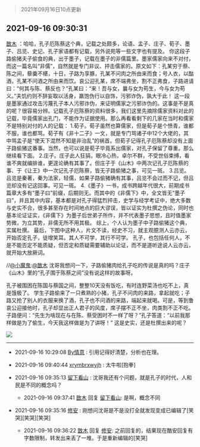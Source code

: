 > 2021年09月16日10点更新
<link rel="stylesheet" href="https://cdn.jsdelivr.net/gh/taotie6/sampleJSON@main/css/photo_show.css">
<meta name="referrer" content="no-referrer" />


 ## 2021-09-16 09:30:31 

 [㪚木](https://www.coolapk.com/feed/30019303?shareKey=Mjg2NDk2M2UzMWJkNjE0MmEzNmM~) ：哈哈，孔子厄陈蔡这个典，记载之处颇多，论语、孟子、庄子、荀子、墨子、吕览、史记、孔子家语都有记载，另外说苑等一些文字也有提及。
你这段子路偷猪夫子偷食的典，出于墨子，记载在墨子的非儒篇里。墨家儒家向来不对付，而这一篇名叫“非儒”，自然就是专门非议、抨击儒家的。原文如下<!--break-->：孔某穷于蔡、陈之间，藜羹不椹，十日，子路为享豚，孔某不问肉之所由来而食；号人衣，以酤酒，孔某不问酒之所由来而饮。哀公迎孔某，席不端弗坐，割不正弗食，子路进请曰：“何其与陈、蔡反也？”孔某曰：“来！吾与女，曩与女为苟生，今与女为苟义。”夫饥约则不辞妄取以活身，羸饱伪行以自饰，污邪诈伪，孰大于此！
这一段是墨家通过攻击污蔑孔子本人污邪诈伪，来证明儒家之污邪诈伪的。这事是不是真的呢？很容易分辨。记载孔子厄陈蔡的资料很多，我们这里先摘除儒家资料对此的记载，毕竟儒家出孔门，不能作为证据使用。那么再看看剩下的几家在当时和儒家不是特别对付的人的记载：
1.荀子。荀子虽然也算儒家，但是荀子是个愤青，谁都不服，谁也都骂。荀子有《非十二子》一文，就是专门骂诸子中12个大佬的，其中骂孟子是“使天下混然不知是非治乱”的祸首。但荀子记得孔子厄陈蔡却没有上面子路偷猪这番事。当然，也可以说是荀子毕竟系出儒家，对孔子保留了尊重。那么继续看下面。
2.庄子。庄子此人狂狷，眼冷心热，卓尔不群，不受世俗束缚，看谁不爽就编排谁，更遑论确有其事了。但庄子于《山木》中两次记孔子厄陈蔡的事、于《让王》中一次记孔子厄陈蔡，皆无子路偷猪之事，可见一斑。
3.吕览。吕览是秦著，秦为法家，轻儒，如果子路偷猪确有其事，吕览不会过而不记，但吕览却没有记这回事。可见一斑。
4.《墨子》一书，成书跨越年代很大，前期成书篇章大多有“墨子曰”前缀，后期则无。而其中的《非儒下》中，全文皆无“墨子曰”，并且其中内容，基本都是对孔子得猛烈抨击，史学与经学考证中，绝大多数与史实不合，很多甚至存在时间地点的巨大谬误，皆以证实为杜撰之伪论，同时也基本论证证实，《非儒下》为墨子后世弟子所作，并不代表墨子思想，且时值墨家势微，为立其势，非儒无所不用其极。
综上，个人认为墨子中子路偷猪这个典，实属杜撰。
最后，下图中这种人，片文不读，经史不习，就主观臆测人云亦云，开始否定孔子，徒增笑耳。其人不可学，其行不可学。
孔子，也包括任何人，不是不能否定不能质疑，但否定和质疑需要辅助以论证，而不是道听途说人云亦云，就开始大放厥词。

//<a class="feed-link-uname" href="/u/小魔鬼">@小魔鬼</a>:<a class="feed-link-uname" href="/u/㪚木">@㪚木</a> 沈哥我想问一下，子路偷猪肉给孔子吃的传说是真的吗？庄子《山木》里的“孔子围于陈蔡之间”没有说这样的故事呀。

孔子被围困在陈国与蔡国之间，整整10天没有饭吃，有时连野菜汤也吃不上，真是饿极了。
学生子路偷来了一只煮熟的小猪，孔子不问肉的来路，拿起就吃；子路又抢了别人的衣服来换了酒，孔子也不问酒的来路，端起来就喝。可是，等到鲁哀公迎接他时，孔子却显出正人君子的风度，席子摆不正不坐，肉类割不正不吃。子路便问：“先生为啥现在与在陈、蔡受困时不一样了呀？”孔子答道：“以前我那样做是为了偷生，今天我这样做是为了讲呀！”
这是史实，还是杜撰出来的呢？ 

<div class="album">
<img class="img-item" src="https://image.coolapk.com/feed/2021/0916/09/1081091_edb3d490_5830_1606@1080x476.jpeg" />
</div>

 ------- 

- 2021-09-16 10:29:08 [By情意](uid=2227064) : 引用记得好清楚，分析也在理。 

- 2021-09-16 09:40:44 [xrymbrxwyjh](uid=1710564) : 太牛啦[抱拳] 

- 2021-09-16 09:35:13 [留下看山](uid=1654131) : 沈哥我还有个问题，就是孔子的时代，人和民是不同的概念吗？ 

    - 2021-09-16 09:37:41 [㪚木](uid=1081091) 回复 [留下看山](uid=1654131): 是啊，概念不同 

- 2021-09-16 09:35:16 [修安](uid=1077512) : 刚想问沈哥是不是没打全就发现变成已编辑了[笑哭][笑哭][笑哭] 

    - 2021-09-16 09:36:22 [㪚木](uid=1081091) 回复 [修安](uid=1077512): 之前回复的，结果现在酷安回复有字数限制，转发出来丢了一堆。于是重新编辑的[笑哭] 

